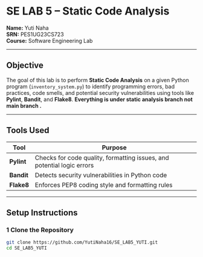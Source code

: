 #  SE LAB 5 – Static Code Analysis  
**Name:** Yuti Naha  
**SRN:** PES1UG23CS723  
**Course:** Software Engineering Lab  
  

---

## Objective  
The goal of this lab is to perform **Static Code Analysis** on a given Python program (`inventory_system.py`) to identify programming errors, bad practices, code smells, and potential security vulnerabilities using tools like **Pylint**, **Bandit**, and **Flake8**. **Everything is under static analysis branch not main branch .**

---

##  Tools Used  
| Tool | Purpose |
|------|----------|
| **Pylint** | Checks for code quality, formatting issues, and potential logic errors |
| **Bandit** | Detects security vulnerabilities in Python code |
| **Flake8** | Enforces PEP8 coding style and formatting rules |

---

##  Setup Instructions  

### 1️ Clone the Repository
```bash
git clone https://github.com/YutiNaha16/SE_LAB5_YUTI.git
cd SE_LAB5_YUTI
